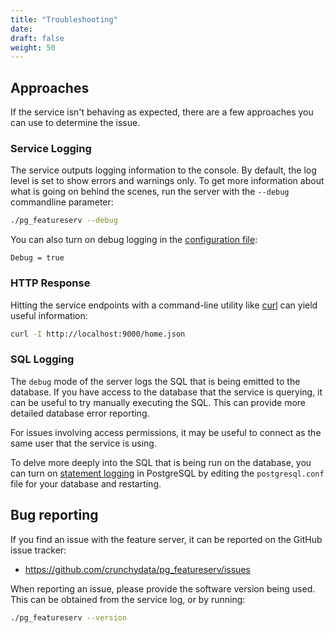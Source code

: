 ```yaml
---
title: "Troubleshooting"
date:
draft: false
weight: 50
---
```


## Approaches

If the service isn't behaving as expected, there are a few approaches you can use to determine the issue.

### Service Logging

The service outputs logging information to the console.
By default, the log level is set to show errors and warnings only.
To get more information about what is going on behind the scenes,
run the server with the `--debug` commandline parameter:
```sh
./pg_featureserv --debug
```
You can also turn on debug logging in the [configuration file](/installation/configuration/):
```
Debug = true
```

### HTTP Response

Hitting the service endpoints with a command-line utility like [curl](https://curl.haxx.se/)
can yield useful information:
```sh
curl -I http://localhost:9000/home.json
```

### SQL Logging

The `debug` mode of the server logs the SQL that is being emitted to the database.
If you have access to the database that the service is querying, it can
be useful to try manually executing the SQL.
This can provide more detailed database error reporting.

For issues involving access permissions, it may be useful to
connect as the same user that the service is using.

To delve more deeply into the SQL that is being run on the database, you can turn on [statement logging](https://www.postgresql.org/docs/current/runtime-config-logging.html#GUC-LOG-STATEMENT) in PostgreSQL by editing the `postgresql.conf` file for your database and restarting.

## Bug reporting

If you find an issue with the feature server, it can be reported on the GitHub issue tracker:

* https://github.com/crunchydata/pg_featureserv/issues

When reporting an issue, please provide the software version being used.
This can be obtained from the service log, or by running:
```sh
./pg_featureserv --version
```
